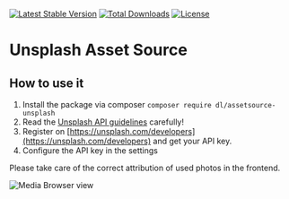 [![Latest Stable Version](https://poser.pugx.org/dl/assetsource-unsplash/v/stable)](https://packagist.org/packages/dl/assetsource-unsplash) [![Total Downloads](https://poser.pugx.org/dl/assetsource-unsplash/downloads)](https://packagist.org/packages/dl/assetsource-unsplash) [![License](https://poser.pugx.org/dl/assetsource-unsplash/license)](https://packagist.org/packages/dl/assetsource-unsplash)

# Unsplash Asset Source

## How to use it

1. Install the package via composer `composer require dl/assetsource-unsplash`
2. Read the [Unsplash API guidelines](https://medium.com/unsplash/unsplash-api-guidelines-28e0216e6daa) carefully!
3. Register on [https://unsplash.com/developers](https://unsplash.com/developers) and get your API key.
4. Configure the API key in the settings

Please take care of the correct attribution of used photos in the frontend. 

![Media Browser view](https://user-images.githubusercontent.com/642226/40078557-3bff9fee-5885-11e8-9d84-de031e1b8620.png)

